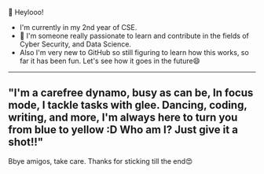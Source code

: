 👋 Heylooo!
- I'm currently in my 2nd year of CSE.
- 🌱 I'm someone really passionate to learn and contribute in the fields of Cyber Security, and Data Science.
- Also I'm very new to GitHub so still figuring to learn how this works, so far it has been fun. Let's see how it goes in the future😄
------------------------------------------------------
"I'm a carefree dynamo, busy as can be,
In focus mode, I tackle tasks with glee.
Dancing, coding, writing, and more,
I'm always here to turn you from blue to yellow :D
Who am I? Just give it a shot!!"
------------------------------------------------------
 Bbye amigos, take care.
 Thanks for sticking till the end😍

<!---
ai-bhatta/ai-bhatta is a ✨ special ✨ repository because its `README.md` (this file) appears on your GitHub profile.
You can click the Preview link to take a look at your changes.
--->
